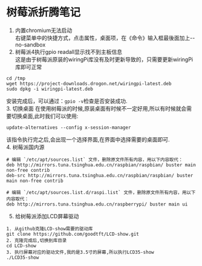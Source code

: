 # 树莓派折腾笔记
1. 内置chromium无法启动  
右键菜单中的快捷方式，点击属性，桌面项，在《命令》输入框最後面加上--no-sandbox  
2. 树莓派4执行gpio readall显示找不到主板信息  
这是由于树莓派原装的wiringPi库没有及时更新导致的，只需要更新wiringPi库即可正常  
```
cd /tmp
wget https://project-downloads.drogon.net/wiringpi-latest.deb
sudo dpkg -i wiringpi-latest.deb
```
安装完成后，可以通过：`gpio -v`检查是否安装成功.  
3. 切换桌面
在使用树莓派的时候,原装桌面有时候不一定好用,所以有时候就会需要切换桌面,此时我们可以使用:  
```
update-alternatives --config x-session-manager
```
该指令执行完之后,会出现一个选择界面,在界面中选择需要的桌面即可.  
4. 树莓派国内源
```
# 编辑 `/etc/apt/sources.list` 文件，删除原文件所有内容，用以下内容取代：
deb http://mirrors.tuna.tsinghua.edu.cn/raspbian/raspbian/ buster main non-free contrib
deb-src http://mirrors.tuna.tsinghua.edu.cn/raspbian/raspbian/ buster main non-free contrib

# 编辑 `/etc/apt/sources.list.d/raspi.list` 文件，删除原文件所有内容，用以下内容取代：
deb http://mirrors.tuna.tsinghua.edu.cn/raspberrypi/ buster main ui
```
5. 给树莓派添加LCD屏幕驱动  
```
1. 从github克隆LCD-show需要的驱动库
git clone https://github.com/goodtft/LCD-show.git
2. 克隆完成后,切换到库目录
cd LCD-show
3. 执行屏幕对应的驱动文件,我的是3.5寸的屏幕,所以执行LCD35-show
./LCD35-show
```
